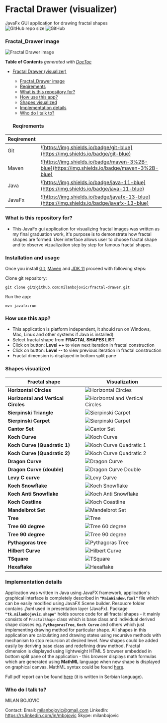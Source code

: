 
# Fractal Drawer (visualizer) #
 JavaFx GUI application for drawing fractal shapes  
![GitHub repo size](https://img.shields.io/github/repo-size/milanbojovic/fractal-drawer) ![GitHub](https://img.shields.io/github/license/milanbojovic/kaggle-kobe-bryant-shot-selection)

### Fractal_Drawer image ###
![Fractal Drawer image](images/fractal-drawer-demonstration.gif)


**Table of Contents**  *generated with [DocToc](https://github.com/thlorenz/doctoc)*

- [Fractal Drawer (visualizer)](#fractal-drawer-visualizer)
    - [Fractal_Drawer image](#fractal_drawer-image)
    - [Reqirements](#reqirements)
    - [What is this repository for?](#what-is-this-repository-for)
    - [How use this app?](#how-use-this-app)
    - [Shapes visualized](#shapes-visualized)
    - [Implementation details](#implementation-details)
    - [Who do I talk to?](#who-do-i-talk-to)

  ### Reqirements
|Reqirement||
|--|--|
|Git|![https://img.shields.io/badge/git-blue](https://img.shields.io/badge/git-blue)|
|Maven|![https://img.shields.io/badge/maven-3%2B-blue](https://img.shields.io/badge/maven-3%2B-blue)|
|Java|![https://img.shields.io/badge/java-11-blue](https://img.shields.io/badge/java-11-blue)|
|JavaFx|![https://img.shields.io/badge/javafx-13-blue](https://img.shields.io/badge/javafx-13-blue)|

### What is this repository for?

* This JavaFx gui application for visualizing fractal images was written as my final graduation work, it's purpose is to demonstrate how fractal shapes are formed. User interface allows user to choose fractal shape and to observe vizualization step by step for famous fractal shapes.

 ### Installation and usage
Once you install [Git](https://www.atlassian.com/git/tutorials/install-git), [Maven](https://maven.apache.org/install.html) and [JDK 11](https://jdk.java.net/11/) proceed with following steps:

Clone git repository:

    git clone git@github.com:milanbojovic/fractal-drawer.git
Run the app:

    mvn javafx:run
       
### How use this app?

* This application is platform independent, it should run on Windows, Mac, Linux and other systems if Java is installed)
* Select fractal shape from __FRACTAL SHAPES LIST__
* Click on button: __Level ++__ to view next iteration in fractal construction
* Click on button: __Level --__ to view previous iteration in fractal construction
* Fractal dimension is displayed in bottom split pane


### Shapes visualized

| Fractal shape |Visualization|
|--|--|
| **Horizontal Circles**|![Horizontal Circles](images/horizontal-circles.png)
|**Horizontal and Vertical Circles**|![Horizontal and Vertical Circles](images/vertical-circles.png)
|**Sierpinski Triangle**|![Sierpinski Carpet](images/sierpinski-triangle.png)
|**Sierpinski Carpet**|![Sierpinski Carpet](images/sierpinski-carpet.png)
|**Cantor Set**|![Cantor Set](images/cantor-set.png)
|**Koch Curve**|![Koch Curve](images/koch-curve.png)
|**Koch Curve (Quadratic 1)**|![Koch Curve Quadratic 1](images/koch-curve-quadratic-1.png)
|**Koch Curve (Quadratic 2)**|![Koch Curve Quadratic 2](images/koch-curve-quadratic-2.png)
|**Dragon Curve**|![Dragon Curve](images/dragon-curve.png)
|**Dragon Curve (double)**|![Dragon Curve Double](images/twin-dragon-curve.png)
|**Levy C curve**|![Levy Curve](images/levy-curve.png)
|**Koch Snowflake**|![Koch Snowflake](images/koch-snowflake.png)
|**Koch Anti Snowflake**|![Koch Anti Snowflake](images/koch-anti-snowflake.png)
|**Koch Costline**|![Koch Coastline](images/koch-coastline.png)
|**Mandelbrot Set**|![Mandelbrot Set](images/mandelbrot-set.png)
|**Tree**|![Tree](images/tree-basic.png)
|**Tree 60 degree**|![Tree 60 degree](images/tree-60-degree.png)
|**Tree 90 degree**|![Tree 90 degree](images/tree-90-degree.png)
|**Pythagoras tree**|![Pythagoras Tree](images/pythagoras-tree.png)
|**Hilbert Curve**|![Hilbert Curve](images/hilbert-curve.png)
|**TSquare**|![TSquare](images/t-square.png)
|**Hexaflake**|![Hexaflake](images/hexaflake.png)


### Implementation details
Application was written in Java using JavaFX framework, application's graphical interface is completely described in __`"MainWindow.fxml"`__ file which can be easily modified using JavaFX Scene builder. Resoucre folder contains *.fxml* used in presentation layer (JavaFx). Package __`"tk.milanbojovic.shape"`__ holds source code for all fractal shapes - it mainly consists of `FractalShape` class which is base class and individual derived shape classes eg. __`PythagorasTree`__, __`Koch Curve`__ and others which just implementing drawing method for particular shape. All shapes in this application are calculating and drawing states using recursive methods with mechanism to stop recursion at desired level. New shapes could be added easily by deriving base class and redefining draw method.
Fractal dimension is displayed using lightweight HTML 5 browser embedded in bottom split pane of the application - this browser displays math formulas which are generated using __MathML__ language when new shape is displayed on graphical canvas. MathML syntax could be found [here](http://www.tutorialspoint.com/html5/html5_mathml.htm).

Full pdf report can be found [here](https://github.com/milanbojovic/fractal-drawer/blob/master/report/Diplomski%20rad%20Milan%20Bojovic_final.pdf) (it is written in Serbian language).

### Who do I talk to? ###

MILAN BOJOVIC

Contact:
Email: milanbojovic@gmail.com
LinkedIn: https://rs.linkedin.com/in/mbojovic
Skype: milanbojovic

<!--stackedit_data:
eyJoaXN0b3J5IjpbMTE4MzU5ODUwMiwtNjEyMjcwNDQwLC0yMj
k3MjA4ODAsLTE0OTc1MTY1OTEsODUwMzAxMTQ1LDE0MzI2Mzc1
NzUsMTI4NTA3NDA2OSwtNDkxMzg0NzIyLC0xNDA5MDI4MjkwLC
0xNjU1MTI2NDgxLC0xODUxMzU2NTYyLDE0NjU2ODk5MDUsMTIw
NjU4NzQ1MywtMTEyMzg2NDY4NywtOTQ3NzczOTI5LDE4ODg5MT
Y1MTAsLTkyODI2ODQ5NywtNDU5MTg4MjQ1XX0=
-->
